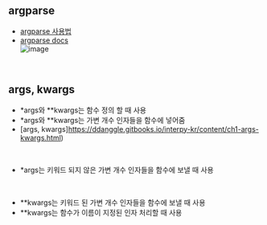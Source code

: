 
## argparse
- [argparse 사용법](https://brownbears.tistory.com/413)  
- [argparse docs](https://docs.python.org/ko/3.7/library/argparse.html)  
![image](https://user-images.githubusercontent.com/50016477/167055155-883ea49d-d138-4aca-bac1-bdabb338002b.png)  
<br>

## args, kwargs
- *args와 **kwargs는 함수 정의 할 때 사용  
- *args와 **kwargs는 가변 개수 인자들을 함수에 넣어줌  
- [args, kwargs]https://ddanggle.gitbooks.io/interpy-kr/content/ch1-args-kwargs.html)  
<br>

- *args는 키워드 되지 않은 가변 개수 인자들을 함수에 보낼 때 사용  
<br>

- **kwargs는 키워드 된 가변 개수 인자들을 함수에 보낼 때 사용  
- **kwargs는 함수가 이름이 지정된 인자 처리할 때 사용  
<br>
